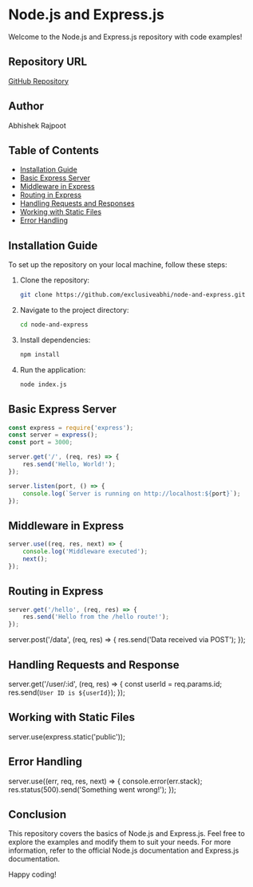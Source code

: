 # Node.js and Express.js

Welcome to the Node.js and Express.js repository with code examples!

## Repository URL
[GitHub Repository](https://github.com/exclusiveabhi/node-and-express.git)

## Author
Abhishek Rajpoot

## Table of Contents
- [Installation Guide](#installation-guide)
- [Basic Express Server](#basic-express-server)
- [Middleware in Express](#middleware-in-express)
- [Routing in Express](#routing-in-express)
- [Handling Requests and Responses](#handling-requests-and-responses)
- [Working with Static Files](#working-with-static-files)
- [Error Handling](#error-handling)

## Installation Guide

To set up the repository on your local machine, follow these steps:

1. Clone the repository:
    ```sh
    git clone https://github.com/exclusiveabhi/node-and-express.git
    ```

2. Navigate to the project directory:
    ```sh
    cd node-and-express
    ```

3. Install dependencies:
    ```sh
    npm install
    ```

4. Run the application:
    ```sh
    node index.js
    ```

## Basic Express Server

```javascript
const express = require('express');
const server = express();
const port = 3000;

server.get('/', (req, res) => {
    res.send('Hello, World!');
});

server.listen(port, () => {
    console.log(`Server is running on http://localhost:${port}`);
});
```

## Middleware in Express

```javascript
server.use((req, res, next) => {
    console.log('Middleware executed');
    next();
});
```

## Routing in Express

```javascript
server.get('/hello', (req, res) => {
    res.send('Hello from the /hello route!');
});
```

server.post('/data', (req, res) => {
    res.send('Data received via POST');
});

## Handling Requests and Response

server.get('/user/:id', (req, res) => {
    const userId = req.params.id;
    res.send(`User ID is ${userId}`);
});

## Working with Static Files

server.use(express.static('public'));

## Error Handling

server.use((err, req, res, next) => {
    console.error(err.stack);
    res.status(500).send('Something went wrong!');
});

## Conclusion

This repository covers the basics of Node.js and Express.js. Feel free to explore the examples and modify them to suit your needs. For more information, refer to the official Node.js documentation and Express.js documentation.

Happy coding!
